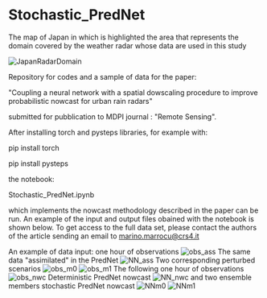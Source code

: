 # Stochastic_PredNet

The map of Japan in which is highlighted the area that represents the domain covered by the weather radar whose data are used in this study

![JapanRadarDomain](https://user-images.githubusercontent.com/32863682/182106966-8595738a-b0a7-420e-b9e0-885da39a4149.jpg)

Repository for codes and a sample of data for the paper:

"Coupling a neural network with a spatial dowscaling procedure to improve probabilistic nowcast for urban rain radars"

submitted for pubblication to MDPI journal : "Remote Sensing".

After installing torch and pysteps libraries, for example with:

pip install torch

pip install pysteps

the notebook: 

Stochastic_PredNet.ipynb

which implements the nowcast methodology described in the paper can be run.
An example of the input and output files obained with the notebook is shown below.
To get access to the full data set, please contact the authors of the article sending an email to marino.marrocu@crs4.it

An example of data input: one hour of observations
![obs_ass](https://user-images.githubusercontent.com/32863682/182146554-100d361d-9001-456b-8a4b-35a69f0fd7d8.png)
The same data "assimilated" in the PredNet
![NN_ass](https://user-images.githubusercontent.com/32863682/182146795-dcc32b60-5e7e-4bfc-a838-c31a9a047920.png)
Two corresponding perturbed scenarios
![obs_m0](https://user-images.githubusercontent.com/32863682/182146974-3e53725e-cc26-43f2-9197-1b7196519140.png)
![obs_m1](https://user-images.githubusercontent.com/32863682/182146990-b7771d40-9d5d-4094-bd6b-8eaad74e4a8d.png)
The following one hour of observations
![obs_nwc](https://user-images.githubusercontent.com/32863682/182147209-5460433c-87f2-45d5-bbd8-931262eb0a17.png)
Deterministic PredNet nowcast 
![NN_nwc](https://user-images.githubusercontent.com/32863682/182147390-507c07d6-16ba-4e33-b3ad-504e0f0e97c7.png)
and two ensemble members stochastic PredNet nowcast
![NNm0](https://user-images.githubusercontent.com/32863682/182147510-cac14594-8b8e-41ac-b463-47172bb7337a.png)
![NNm1](https://user-images.githubusercontent.com/32863682/182147522-57ed7840-fdaa-4c4a-9d37-23a719d963d9.png)
